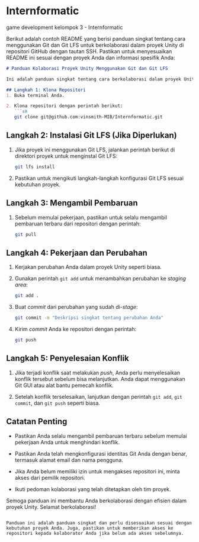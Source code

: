 # Internformatic

game development kelompok 3 - Internformatic

Berikut adalah contoh README yang berisi panduan singkat tentang cara menggunakan Git dan Git LFS untuk berkolaborasi dalam proyek Unity di repositori GitHub dengan tautan SSH. Pastikan untuk menyesuaikan README ini sesuai dengan proyek Anda dan informasi spesifik Anda:

```markdown
# Panduan Kolaborasi Proyek Unity Menggunakan Git dan Git LFS

Ini adalah panduan singkat tentang cara berkolaborasi dalam proyek Unity dengan menggunakan Git dan Git LFS. Pastikan Anda telah menginstal Git dan Git LFS di komputer Anda sebelum memulai.

## Langkah 1: Klona Repositori
1. Buka terminal Anda.

2. Klona repositori dengan perintah berikut:
   ```sh
   git clone git@github.com:vinsmith-MIB/Internformatic.git
   ```

## Langkah 2: Instalasi Git LFS (Jika Diperlukan)
1. Jika proyek ini menggunakan Git LFS, jalankan perintah berikut di direktori proyek untuk menginstal Git LFS:
   ```sh
   git lfs install
   ```

2. Pastikan untuk mengikuti langkah-langkah konfigurasi Git LFS sesuai kebutuhan proyek.

## Langkah 3: Mengambil Pembaruan
1. Sebelum memulai pekerjaan, pastikan untuk selalu mengambil pembaruan terbaru dari repositori dengan perintah:
   ```sh
   git pull
   ```

## Langkah 4: Pekerjaan dan Perubahan
1. Kerjakan perubahan Anda dalam proyek Unity seperti biasa.

2. Gunakan perintah `git add` untuk menambahkan perubahan ke *staging area*:
   ```sh
   git add .
   ```

3. Buat *commit* dari perubahan yang sudah di-*stage*:
   ```sh
   git commit -m "Deskripsi singkat tentang perubahan Anda"
   ```

4. Kirim *commit* Anda ke repositori dengan perintah:
   ```sh
   git push
   ```

## Langkah 5: Penyelesaian Konflik
1. Jika terjadi konflik saat melakukan *push*, Anda perlu menyelesaikan konflik tersebut sebelum bisa melanjutkan. Anda dapat menggunakan Git GUI atau alat bantu pemecah konflik.

2. Setelah konflik terselesaikan, lanjutkan dengan perintah `git add`, `git commit`, dan `git push` seperti biasa.

## Catatan Penting
- Pastikan Anda selalu mengambil pembaruan terbaru sebelum memulai pekerjaan Anda untuk menghindari konflik.

- Pastikan Anda telah mengkonfigurasi identitas Git Anda dengan benar, termasuk alamat email dan nama pengguna.

- Jika Anda belum memiliki izin untuk mengakses repositori ini, minta akses dari pemilik repositori.

- Ikuti pedoman kolaborasi yang telah ditetapkan oleh tim proyek.

Semoga panduan ini membantu Anda berkolaborasi dengan efisien dalam proyek Unity. Selamat berkolaborasi!
```

Panduan ini adalah panduan singkat dan perlu disesuaikan sesuai dengan kebutuhan proyek Anda. Juga, pastikan untuk memberikan akses ke repositori kepada kolaborator Anda jika belum ada akses sebelumnya.

